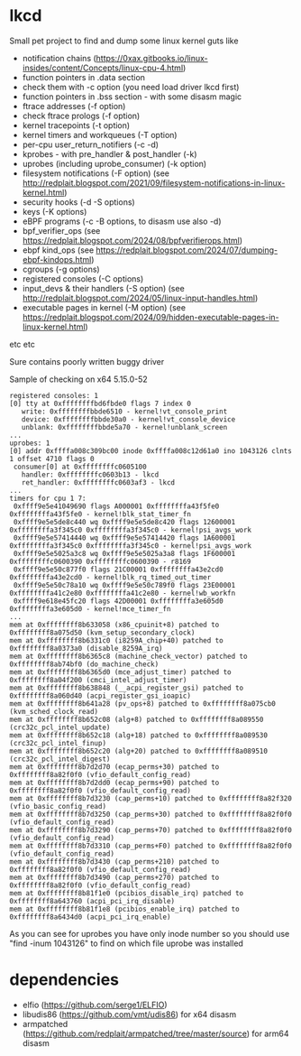 # lkcd
Small pet project to find and dump some linux kernel guts like
* notification chains (https://0xax.gitbooks.io/linux-insides/content/Concepts/linux-cpu-4.html)
* function pointers in .data section
* check them with -c option (you need load driver lkcd first)
* function pointers in .bss section - with some disasm magic
* ftrace addresses (-f option)
* check ftrace prologs (-f option)
* kernel tracepoints (-t option)
* kernel timers and workqueues (-T option)
* per-cpu user_return_notifiers (-c -d)
* kprobes - with pre_handler & post_handler (-k)
* uprobes (including uprobe_consumer) (-k option)
* filesystem notifications (-F option) (see http://redplait.blogspot.com/2021/09/filesystem-notifications-in-linux-kernel.html)
* security hooks (-d -S options)
* keys (-K options)
* eBPF programs (-c -B options, to disasm use also -d)
* bpf_verifier_ops (see https://redplait.blogspot.com/2024/08/bpfverifierops.html)
* ebpf kind_ops (see https://redplait.blogspot.com/2024/07/dumping-ebpf-kindops.html)
* cgroups (-g options)
* registered consoles (-C options)
* input_devs & their handlers (-S option) (see http://redplait.blogspot.com/2024/05/linux-input-handles.html)
* executable pages in kernel (-M option) (see https://redplait.blogspot.com/2024/09/hidden-executable-pages-in-linux-kernel.html)
 
etc etc

Sure contains poorly written buggy driver

Sample of checking on x64 5.15.0-52

```
registered consoles: 1
[0] tty at 0xffffffffbd6fbde0 flags 7 index 0
   write: 0xffffffffbbde6510 - kernel!vt_console_print
   device: 0xffffffffbbde30a0 - kernel!vt_console_device
   unblank: 0xffffffffbbde5a70 - kernel!unblank_screen
...
uprobes: 1
[0] addr 0xffffa008c309bc00 inode 0xffffa008c12d61a0 ino 1043126 clnts 1 offset 4710 flags 0 
 consumer[0] at 0xffffffffc0605100
   handler: 0xffffffffc0603b13 - lkcd
   ret_handler: 0xffffffffc0603af3 - lkcd
...
timers for cpu 1 7:
 0xffff9e5e41049690 flags A000001 0xffffffffa43f5fe0 0xffffffffa43f5fe0 - kernel!blk_stat_timer_fn
 0xffff9e5e5de8c440 wq 0xffff9e5e5de8c420 flags 12600001 0xffffffffa3f345c0 0xffffffffa3f345c0 - kernel!psi_avgs_work
 0xffff9e5e57414440 wq 0xffff9e5e57414420 flags 1A600001 0xffffffffa3f345c0 0xffffffffa3f345c0 - kernel!psi_avgs_work
 0xffff9e5e5025a3c8 wq 0xffff9e5e5025a3a8 flags 1F600001 0xffffffffc0600390 0xffffffffc0600390 - r8169
 0xffff9e5e50c877f0 flags 21C00001 0xffffffffa43e2cd0 0xffffffffa43e2cd0 - kernel!blk_rq_timed_out_timer
 0xffff9e5e50c78a10 wq 0xffff9e5e50c789f0 flags 23E00001 0xffffffffa41c2e80 0xffffffffa41c2e80 - kernel!wb_workfn
 0xffff9e618e45fc20 flags 42D00001 0xffffffffa3e605d0 0xffffffffa3e605d0 - kernel!mce_timer_fn
...
mem at 0xffffffff8b633058 (x86_cpuinit+8) patched to 0xffffffff8a075d50 (kvm_setup_secondary_clock)
mem at 0xffffffff8b6331c0 (i8259A_chip+40) patched to 0xffffffff8a0373a0 (disable_8259A_irq)
mem at 0xffffffff8b6365c8 (machine_check_vector) patched to 0xffffffff8ab74bf0 (do_machine_check)
mem at 0xffffffff8b6365d0 (mce_adjust_timer) patched to 0xffffffff8a04f200 (cmci_intel_adjust_timer)
mem at 0xffffffff8b638848 (__acpi_register_gsi) patched to 0xffffffff8a060d40 (acpi_register_gsi_ioapic)
mem at 0xffffffff8b641a28 (pv_ops+8) patched to 0xffffffff8a075cb0 (kvm_sched_clock_read)
mem at 0xffffffff8b652c08 (alg+8) patched to 0xffffffff8a089550 (crc32c_pcl_intel_update)
mem at 0xffffffff8b652c18 (alg+18) patched to 0xffffffff8a089530 (crc32c_pcl_intel_finup)
mem at 0xffffffff8b652c20 (alg+20) patched to 0xffffffff8a089510 (crc32c_pcl_intel_digest)
mem at 0xffffffff8b7d2d70 (ecap_perms+30) patched to 0xffffffff8a82f0f0 (vfio_default_config_read)
mem at 0xffffffff8b7d2dd0 (ecap_perms+90) patched to 0xffffffff8a82f0f0 (vfio_default_config_read)
mem at 0xffffffff8b7d3230 (cap_perms+10) patched to 0xffffffff8a82f320 (vfio_basic_config_read)
mem at 0xffffffff8b7d3250 (cap_perms+30) patched to 0xffffffff8a82f0f0 (vfio_default_config_read)
mem at 0xffffffff8b7d3290 (cap_perms+70) patched to 0xffffffff8a82f0f0 (vfio_default_config_read)
mem at 0xffffffff8b7d3310 (cap_perms+F0) patched to 0xffffffff8a82f0f0 (vfio_default_config_read)
mem at 0xffffffff8b7d3430 (cap_perms+210) patched to 0xffffffff8a82f0f0 (vfio_default_config_read)
mem at 0xffffffff8b7d3490 (cap_perms+270) patched to 0xffffffff8a82f0f0 (vfio_default_config_read)
mem at 0xffffffff8b81f1e0 (pcibios_disable_irq) patched to 0xffffffff8a643760 (acpi_pci_irq_disable)
mem at 0xffffffff8b81f1e8 (pcibios_enable_irq) patched to 0xffffffff8a6434d0 (acpi_pci_irq_enable)
```
As you can see for uprobes you have only inode number so you should use "find -inum 1043126" to find on which file uprobe was installed


# dependencies
* elfio (https://github.com/serge1/ELFIO)
* libudis86 (https://github.com/vmt/udis86) for x64 disasm
* armpatched (https://github.com/redplait/armpatched/tree/master/source) for arm64 disasm

